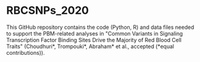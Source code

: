 # RBCSNPs_2020
This GitHub repository contains the code (Python, R) and data files needed to support the PBM-related analyses in "Common Variants in Signaling Transcription Factor Binding Sites Drive the Majority of Red Blood Cell Traits" (Choudhuri*, Trompouki*, Abraham* et al., accepted (*equal contributions)).
